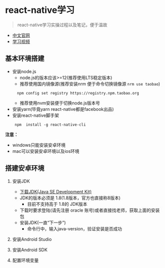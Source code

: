 # react-native学习
> react-native学习实操过程以及笔记，便于温故

- [中文官网](https://reactnative.cn/)
- [学习视频](https://www.bilibili.com/video/BV1Pt4y1n7bD?p=1&vd_source=4046650f4b6e75ab86067f7a5a418626)


## 基本环境搭建
* 安装node.js 
  * node.js的版本应该>=12(推荐使用LTS稳定版本)
  * 推荐使用国内镜像源(推荐安装nrm 便于命令切换镜像源 `nrm use taobao`)
   ```shell
     npm config set registry https://registry.npm.taobao.org
   ```
  * 推荐使用nvm安装便于切换node.js版本号
* 安装yarn(毕竟yarn react-native都是facebook出品)
* 安装react-native脚手架
  ```shell
   npm  install -g react-native-cli
   ```

**注意：**
* windows只能安装安卓环境
* mac可以安装安卓环境以及ios环境

## 搭建安卓环境
1. 安装JDK
   * [下载JDK(Java SE Development Kit)](https://www.oracle.com/java/technologies/javase/javase-jdk8-downloads.html)
   * JDK的版本必须是 1.8(1.8版本，官方也直接称8版本)
     * 目前不支持高于 1.8的 JDK版本
   * 下载时要求登陆(请先注册 oracle 账号)或者直接找老师，获取上面的安装包
   * 安装JDK(一直“下一步”)
     * 命令行中，输入java-version，验证安装是否成功
2. 安装Android Studio

3. 安装Android SDK
4. 配置环境变量
